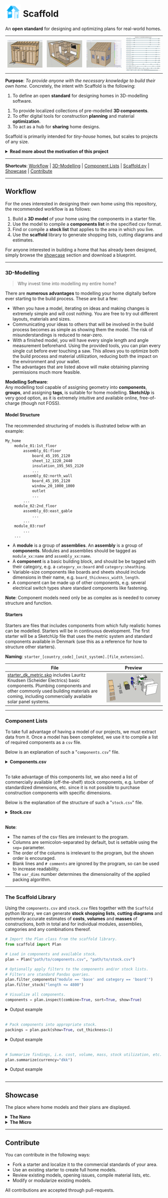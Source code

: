 # <img src="resources/logo.svg" width="50" style="vertical-align: -10px"/> Scaffold

An **open standard** for designing and optimizing plans for real-world homes.
<table><tr>
    <td><img src="showcase/the_nano/images/img_0001.jpg"></td>
    <td><img src="showcase/the_micro/images/img_0005.jpg"></td>
    <td><img src="showcase/the_micro/images/img_0001.jpg"></td>
    <td><img src="resources/images/pack_output_1.png"></td>
</tr></table>

**Purpose**: *To provide anyone with the necessary knowledge to build their own home.*
Concretely, the intent with Scaffold is the following:
1. To define an open **standard** for designing homes in 3D-modelling software.
<!-- 2. To establish and grow a **knowledge base** for all things related to home building. -->
1. To provide localized collections of pre-modelled **3D components**.
2. To offer digital tools for construction **planning** and material **optimization**.
3. To act as a hub for **sharing** home designs.

Scaffold is primarily intended for *tiny-house* homes, but scales to projects of any size.

<details><summary><b>Read more about the motivation of this project</b></summary>

> The barrier-of-entry for building a home is incredibly high. Traditionally, to design and build a home that is up-to-code and suitable for year-round dwelling, one needs degrees in **carpentry**, **electrics** and **plumbing**, or a lifetime of practical **DIY experience** and solid know-how. In any case, many months of dedicated research is unavoidable.
>
> Couple these facts with the absolutely ludicrous state of the global housing market, the prospect of ever owning one's own home becomes vanishingly small.
>
> To provide a competitive alternative to the housing market, the barrier-of-entry for home building must be lowered all the way to the ground floor. This project aims to do this through providing complete, step-by-step home blueprints that assumes no prior knowledge on part of the reader.

</details>

---
**Shortcuts**: [Workflow](#workflow) | [3D-Modelling](#3d_modelling) | [Component Lists](#component_lists) | [Scaffold.py](#scaffold_lib) | [Showcase](#showcase) | [Contribute](#contribute)

---


## Workflow<a name="workflow"></a>
For the ones interested in designing their own home using this repository, the recommended workflow is as follows:

1. Build a **3D model** of your home using the components in a starter file.
2. Use the model to compile a **components list** in the specified csv format.
3. Find or compile a **stock list** that applies to the area in which you live.
4. Use the **scaffold** library to generate shopping lists, cutting diagrams and estimates.

For anyone interested in building a home that has already been designed, simply browse the [showcase](#showcase) section and download a blueprint.

---
### 3D-Modelling<a name="3d_modelling"></a>
> Why invest time into modelling my entire home?

There are **numerous advantages** to modelling your home digitally before ever starting to the build process. These are but a few:

- When you have a model, iterating on ideas and making changes is extremely simple and will cost nothing. You are free to try out different layouts, materials and sizes.
- Communicating your ideas to others that will be involved in the build process becomes as simple as showing them the model. The risk of misunderstandings is reduced to near-zero.
- With a finished model, you will have every single length and angle measurement beforehand. Using the provided tools, you can plan every single cut before ever touching a saw. This allows you to optimize both the build process and material utiliization, reducing both the impact on the environment and your wallet.
- The advantages that are listed above will make obtaining planning permissions much more feasible.

**Modelling Software**:\
Any modelling tool capable of assigning geometry into **components**, **groups**, and assigning **tags**, is suitable for home modelling. **SketchUp** is very good option, as it is extremely intuitive and available online, free-of-charge (though not FOSS).

#### Model Structure
The recommended structuring of models is illustrated below with an example:

```
My_home
    module_01:1st_floor
        assembly_01:floor
            board_45_195_2120
            sheet_12_1220_2440
            insulation_195_565_2120
            ...
        assembly_02:north_wall
            board_45_195_2120
            window_20_1000_1000
            outlet
            ...
        ...
    module_02:2nd_floor
        assembly_03:east_gable
            ...
        ...
    module_03:roof
        ...
    ...
```

- A **module** is a group of **assemblies**. An **assembly** is a group of **components**. Modules and assemblies should be tagged as `module_xx:name` and `assembly_xx:name`.
- A **component** is a basic building block, and should be be tagged with their category, e.g. a `category_xx:board` and `category:sheathing`.
- Variable-size components like boards and sheets should include dimensions in their name, e.g. `board_thickness_width_length`.
- A component can be made up of other components, e.g. several electrical switch types share standard components like fastening.

**Note**: Component models need only be as complex as is needed to convey structure and function.


#### Starters <a name="starters"></a>
Starters are files that includes components from which fully realistic homes can be modelled. Starters will be in continuous development. The first starter will be a SketchUp file that uses the metric system and standard components available in Denmark (use this as a reference for how to structure other starters).

**Naming**: `starter_[country_code]_[unit_system].[file_extension]`.

| File | Preview |
| ---- | ------- |
| [starter_dk_metric.skp](starters/starter_dk_metric.skp) includes Lauritz Knudsen (Scheider Electrics) basic components. Plumbing components and other commonly used building materials are coming, including commercially available solar panel systems.  | <img src="starters/starter_dk_metric_preview.png"> |

---
### Component Lists<a name="component_lists"></a>
To take full advantage of having a model of our projects, we must extract data from it. Once a model has been completed, we use it to compile a list of required components as a `csv` file.

Below is an explanation of such a "`components.csv`" file.

<details><summary><b>Components.csv</b></summary>

Header:`category;material;module;assembly;uses;count;thickness;width;length;slope;var_dims`

| Columns     | Explanation                                                                            |
| :---------- | :------------------------------------------------------------------------------------- |
| `category`  | Arbitrary category description, e.g. `board`, `sheathing`, `insulation`, etc.          |
| `material`  | Arbitrary material description, e.g. `untreated pine`, `galvanized steel`, etc.        |
| `module`    | Location in structure, e.g. `1st floor`, `2nd floor`, `attic` etc.                     |
| `assembly`  | Location in module, e.g. `floor`, `north wall`, `inner wall`, etc.                     |
| `uses`      | What component is used for, e.g. `joist`, `stud`, `inner sheathing`, etc.              |
| `count`     | Simply the number of identical components to avoid repeating lines                     |
| `thickness` | Typically the shortest dimension of the component.                                     |
| `width`     | Typically the second shortest dimension of the component.                              |
| `length`    | Typically the longest dimension of the component.                                      |
| `slope`     | The angle of the cut into the stock to produce this component                          |
| `var_dims`  | The number of variable dimensions of the stock, e.g. boards have `1`, sheets have `2`. |

</details><br>

To take advantage of this components list, we also need a list of commercially available (off-the-shelf) stock components, e.g. lumber of standardized dimensions, etc. since it is not possible to purchase construction components with specific dimensions.

Below is the explanation of the structure of such a "`stock.csv`" file.

<details><summary><b>Stock.csv</b></summary>

Header:`category;material;thickness;width;length;count;unit_cost;norm_cost;density;retailer;load;var_dims`

| Columns     | Explanation                                                                        |
| :---------- | :--------------------------------------------------------------------------------- |
| `category`  | Arbitrary category description, e.g. `board`, `sheathing`, `insulation`, etc.      |
| `material`  | Arbitrary material description, e.g. `untreated pine`, `galvanized steel`, etc.    |
| `count`     | Simply the number of identical components to avoid repeating lines                 |
| `thickness` | Typically the shortest dimension of the component.                                 |
| `width`     | Typically the second shortest dimension of the component.                          |
| `length`    | Typically the longest dimension of the component.                                  |
| `count`     | The count of individual components in one unit, e.g. 20-pack nails.                |
| `unit_cost` | The cost of one of these stock items/packs.                                        |
| `norm_cost` | The normalized cost, e.g. `eur/m`, `usd/m^2`, etc.                                 |
| `density`   | The mass per volume, e.g. `kg/m^3`.                                                |
| `retailer`  | Where the entry data is from, i.e. where this stock can be bought.                 |
| `load`      | Whether the stock is rated for load-bearing, `0` for no, `1` for yes.              |
| `var_dims`  | The number of variable dimensions of the stock, e.g. boards have `1`, sheets have `2`. |

The components and stock files can have any name, but the stock-file's name is encouraged to follow the pattern `[localization]_[unit-system]_[...].csv`, e.g. `dk_metric.csv` or `us_imperial.csv`, such that they can be shared.

</details><br>

**Note**:
- The names of the csv files are irrelevant to the program.
- Columns are semicolon-separated by default, but is settable using the `sep=` parameter.
- The order of the columns is irrelevant to the program, but the shown order is encouraged.
- Blank lines and `# comments` are ignored by the program, so can be used to increase readability.
- The `var_dims` number determines the dimensionality of the applied packing algorithm.

---
### The Scaffold Library <a name="scaffold_lib"></a>
Using the `components.csv` and `stock.csv` files together with the `Scaffold` python library, we can generate **stock shopping lists**, **cutting diagrams** and extremely accurate estimates of **costs**, **volumes** and **masses** of constructions, both in total and for individual modules, assemblies, categories and any combinations thereof.

```python
# Import the Plan class from the scaffold library.
from scaffold import Plan
```

```python
# Load in components and available stock.
plan = Plan("path/to/components.csv", "path/to/stock.csv")
```

```python
# Optionally apply filters to the components and/or stock lists.
# Filters are standard Pandas queries.
plan.filter_components("module == 'base' and category == 'board'")
plan.filter_stock("length <= 4800")
```

```python
# Visualize all components.
components = plan.inspect(combine=True, sort=True, show=True)
```

<details><summary>Output example</summary>
<table><tr style="vertical-align:top">
    <td><img src="resources/images/inspect_output.png"></td>
</tr></table>
</details><br>

```python
# Pack components into appropriate stock.
packings = plan.pack(show=True, cut_thickness=1)
```

<details><summary>Output example</summary>
<table><tr style="vertical-align:top">
    <td><img src="resources/images/pack_output_1.png"></td>
    <td><img src="resources/images/pack_output_2.png"></td>
    <td><img src="resources/images/pack_output_3.png"></td>
</tr><tr style="vertical-align:top">
    <td><img src="resources/images/pack_output_4.png"></td>
    <td><img src="resources/images/pack_output_5.png"></td>
    <td>An example output of running the pack function with show=True. Boards and sheathings are placed on appropriate stock and arranged to maximize utilization, i.e. minimize waste.</td>
</tr></table>
</details><br>

```python
# Summarize findings, i.e. cost, volume, mass, stock utilization, etc.
plan.summarize(currency="dkk")
```

<details><summary>Output example</summary>

```
Summary:
--------
Required stock:
• 17x 45x45x5400 untreated pine board
  63.43 dkk/unit at stark.dk
  Cost: 1078.31 dkk, Volume: 0.18 m³, Mass: 81.47 kg
  Utilization: 97.39%

• 28x 45x95x5400 untreated pine board
  94.78 dkk/unit at stark.dk
  Cost: 2653.84 dkk, Volume: 0.63 m³, Mass: 282.61 kg
  Utilization: 97.16%

• 34x 45x195x5400 untreated pine board
  177.93 dkk/unit at lavpristrae.dk
  Cost: 6049.62 dkk, Volume: 1.51 m³, Mass: 681.15 kg
  Utilization: 93.95%

• 42x 12x1220x2440 plywood sheathing
  299.0 dkk/unit at jemogfix.dk
  Cost: 12558.0 dkk, Volume: 1.33 m³, Mass: 610.52 kg
  Utilization: 88.46%

• 12x 15x1220x2440 plywood sheathing
  349.0 dkk/unit at jemogfix.dk
  Cost: 4188.0 dkk, Volume: 0.52 m³, Mass: 239.24 kg
  Utilization: 97.06%

Total cost: 26527.77 dkk
Total volume: 4.17 m³
Total mass: 1894.99 kg
```

</details><br>

---
## Showcase <a name="showcase"></a>
The place where home models and their plans are displayed.

<details><summary><b>The Nano</b></summary>

### The Nano
A modular tiny home designed to be on wheels.

![img_0001](showcase/the_nano/images/img_0001.jpg)
<table>
    <tr>
        <td><img src="showcase/the_nano/images/img_0002.jpg"></td>
        <td><img src="showcase/the_nano/images/img_0003.jpg"></td>
    </tr>
    <tr>
        <td><img src="showcase/the_nano/images/img_0004.jpg"></td>
        <td><img src="showcase/the_nano/images/img_0005.jpg"></td>
    </tr>
    <tr>
        <td><img src="showcase/the_nano/images/img_0006.jpg"></td>
        <td><img src="showcase/the_nano/images/img_0007.jpg"></td>
    </tr>
</table>
</details>

<details><summary><b>The Micro</b></summary>

### The Micro <a name="reference"></a>
This is a model designed **only to be a reference plan** for others that wish to contribute with their own plans. It serves to illustrate the idea of building a complete model as one would a real house, i.e. using discrete units of timber, fasteners, etc. It also serves to demonstrate how to organize the model using tags. [Model](reference/model.skp) | [Materials](reference/materials.ods)

![img_0001](reference/images/img_0001.jpg)

<table>
    <tr>
        <td><img src="showcase/the_micro/images/img_0002.jpg">
        Framing and inner sheathing.</td>
        <td><img src="showcase/the_micro/images/img_0003.jpg">
        Outer sheathing.</td>
    </tr>
    <tr>
        <td><img src="showcase/the_micro/images/img_0004.jpg">
        Thermal control layer (insulation).</td>
        <td><img src="showcase/the_micro/images/img_0005.jpg">
        The 1st floor internal layout.</td>
    </tr>
    <tr>
        <td><img src="showcase/the_micro/images/img_0006.jpg">
        The 2nd floor internal layout.</td>
        <td><img src="showcase/the_micro/images/img_0007.jpg">
        Basic layouting of utilities.</td>
    </tr>
</table>
</details>

---
## Contribute
You can contribute in the following ways:
- Fork a starter and localize it to the commercial standards of your area.
- Use an existing starter to create full home models.
- Review existing models, opening issues, compile material lists, etc.
- Modify or modularize existing models.

All contributions are accepted through pull-requests.
